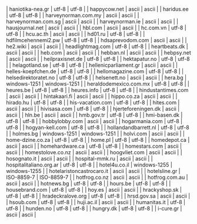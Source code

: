 | haniotika-nea.gr | utf-8 | utf-8 |
| happycow.net | ascii | ascii |
| haridus.ee | utf-8 | utf-8 |
| harveynorman.com.my | ascii | ascii |
| harveynorman.com.sg | ascii | ascii |
| harveynorman.ie | ascii | ascii |
| hausjournal.net | ascii | ascii |
| hbl.com | ascii | ascii |
| hc.com.vn | utf-8 | utf-8 |
| hcu.ac.th | ascii | ascii |
| hd01.ru | utf-8 | utf-8 |
| hdfilmcehennemi2.pw | utf-8 | utf-8 |
| hdsaprevodom.com | ascii | ascii |
| he2.wiki | ascii | ascii |
| headlightmag.com | utf-8 | utf-8 |
| heartbeats.dk | ascii | ascii |
| heb.com | ascii | ascii |
| hebban.nl | ascii | ascii |
| hebpsy.net | ascii | ascii |
| heilpraxisnet.de | utf-8 | utf-8 |
| hektapatur.no | utf-8 | utf-8 |
| helagotland.se | utf-8 | utf-8 |
| hellenicparliament.gr | ascii | ascii |
| helles-koepfchen.de | utf-8 | utf-8 |
| hellomagazine.com | utf-8 | utf-8 |
| helsedirektoratet.no | utf-8 | utf-8 |
| helsenett.no | ascii | ascii |
| hera.bg | windows-1251 | windows-1251 |
| heraldodemexico.com.mx | utf-8 | utf-8 |
| heures.be | utf-8 | utf-8 |
| heures.info | utf-8 | utf-8 |
| hindustantimes.com | ascii | ascii |
| hintakaari.fi | ascii | ascii |
| hippo.co.za | ascii | ascii |
| hirado.hu | utf-8 | utf-8 |
| his-vacation.com | utf-8 | utf-8 |
| hites.com | ascii | ascii |
| hivisasa.com | utf-8 | utf-8 |
| hjerteforeningen.dk | ascii | ascii |
| hln.be | ascii | ascii |
| hmb.gov.tr | utf-8 | utf-8 |
| hmi-basen.dk | utf-8 | utf-8 |
| hobbylobby.com | ascii | ascii |
| hogarmania.com | utf-8 | utf-8 |
| hogyan-kell.com | utf-8 | utf-8 |
| hollandandbarrett.nl | utf-8 | utf-8 |
| holmes.bg | windows-1251 | windows-1251 |
| holvi.com | ascii | ascii |
| home-dzine.co.za | utf-8 | utf-8 |
| home.pl | utf-8 | utf-8 |
| homedepot.ca | ascii | ascii |
| homehardware.ca | utf-8 | utf-8 |
| homestars.com | ascii | ascii |
| homestolove.co.nz | ascii | ascii |
| hoogvliet.com | ascii | ascii |
| hosognato.it | ascii | ascii |
| hospital-mmk.ru | ascii | ascii |
| hospitalitaliano.org.ar | utf-8 | utf-8 |
| hotel4u.co.il | windows-1255 | windows-1255 |
| hotelaristoncastrocaro.it | ascii | ascii |
| hotelsline.gr | ISO-8859-7 | ISO-8859-7 |
| hotfrog.co.nz | ascii | ascii |
| hotfrog.com.au | ascii | ascii |
| hotnews.bg | utf-8 | utf-8 |
| hours.be | utf-8 | utf-8 |
| housebrand.com | utf-8 | utf-8 |
| hoy.es | ascii | ascii |
| hrackyshop.sk | utf-8 | utf-8 |
| hradeckralove.org | utf-8 | utf-8 |
| hrsd.gov.sa | ascii | ascii |
| hsoub.com | utf-8 | utf-8 |
| huji.ac.il | ascii | ascii |
| humanitas.it | utf-8 | utf-8 |
| hunden.no | utf-8 | utf-8 |
| hungry.dk | utf-8 | utf-8 |
| i-cure.gr | ascii | ascii |
